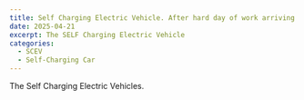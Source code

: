 ```yaml
---
title: Self Charging Electric Vehicle. After hard day of work arriving home fully charged
date: 2025-04-21
excerpt: The SELF Charging Electric Vehicle
categories:
  - SCEV
  - Self-Charging Car
---
```


The Self Charging Electric Vehicles.